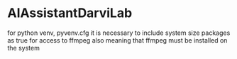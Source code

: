 # AIAssistantDarviLab

for python venv, pyvenv.cfg it is necessary to include system size packages as true for access to ffmpeg
also meaning that ffmpeg must be installed on the system